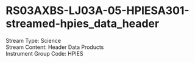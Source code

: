 # RS03AXBS-LJ03A-05-HPIESA301-streamed-hpies_data_header

Stream Type: Science<br>
Stream Content: Header Data Products<br>
Instrument Group Code: HPIES<br>
